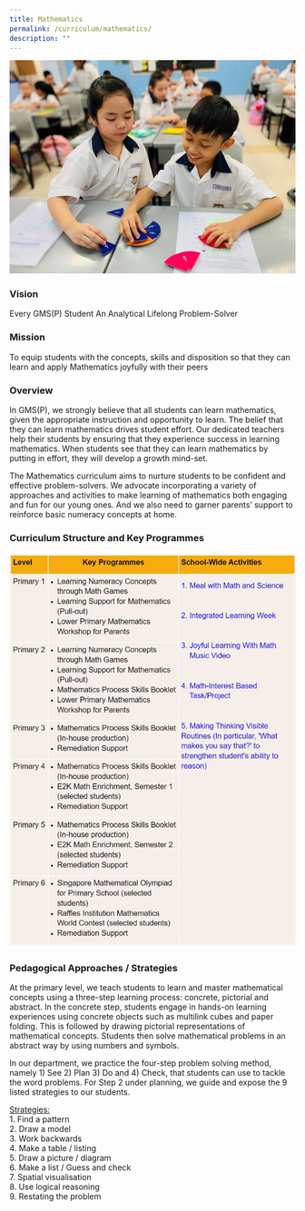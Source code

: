 ```yaml
---
title: Mathematics
permalink: /curriculum/mathematics/
description: ""
---
```

![](/images/Math%20Page%20Photo%201.jpg)

### Vision

Every GMS(P) Student An Analytical Lifelong Problem-Solver

### Mission

To equip students with the concepts, skills and disposition so that they can learn and apply Mathematics joyfully with their peers

### Overview

In GMS(P), we strongly believe that all students can learn mathematics, given the appropriate instruction and opportunity to learn. The belief that they can learn mathematics drives student effort. Our dedicated teachers help their students by ensuring that they experience success in learning mathematics. When students see that they can learn mathematics by putting in effort, they will develop a growth mind-set.

The Mathematics curriculum aims to nurture students to be confident and effective problem-solvers. We advocate incorporating a variety of approaches and activities to make learning of mathematics both engaging and fun for our young ones. And we also need to garner parents’ support to reinforce basic numeracy concepts at home.

### Curriculum Structure and Key Programmes

![](/images/Capture4.jpg)

### Pedagogical Approaches / Strategies

At the primary level, we teach students to learn and master mathematical concepts using a three-step learning process: concrete, pictorial and abstract. In the concrete step, students engage in hands-on learning experiences using concrete objects such as multilink cubes and paper folding. This is followed by drawing pictorial representations of mathematical concepts. Students then solve mathematical problems in an abstract way by using numbers and symbols.

In our department, we practice the four-step problem solving method, namely 1) See 2) Plan 3) Do and 4) Check, that students can use to tackle the word problems. For Step 2 under planning, we guide and expose the 9 listed strategies to our students.  
  
<u>Strategies:</u><br>
1\. Find a pattern  
2\. Draw a model  
3\. Work backwards  
4\. Make a table / listing  
5\. Draw a picture / diagram  
6\. Make a list / Guess and check  
7\. Spatial visualisation  
8\. Use logical reasoning  
9\. Restating the problem
